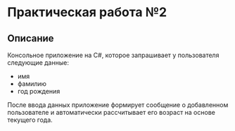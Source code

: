 # Практическая работа №2

## Описание
Консольное приложение на C#, которое запрашивает у пользователя следующие данные:

- имя
- фамилию
- год рождения

После ввода данных приложение формирует сообщение о добавленном пользователе и автоматически рассчитывает его возраст на основе текущего года.